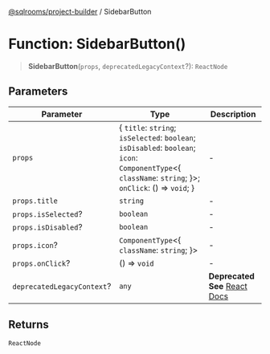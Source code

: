 [@sqlrooms/project-builder](../index.md) / SidebarButton

# Function: SidebarButton()

> **SidebarButton**(`props`, `deprecatedLegacyContext`?): `ReactNode`

## Parameters

| Parameter | Type | Description |
| ------ | ------ | ------ |
| `props` | \{ `title`: `string`; `isSelected`: `boolean`; `isDisabled`: `boolean`; `icon`: `ComponentType`\<\{ `className`: `string`; \}\>; `onClick`: () => `void`; \} | - |
| `props.title` | `string` | - |
| `props.isSelected`? | `boolean` | - |
| `props.isDisabled`? | `boolean` | - |
| `props.icon`? | `ComponentType`\<\{ `className`: `string`; \}\> | - |
| `props.onClick`? | () => `void` | - |
| `deprecatedLegacyContext`? | `any` | **Deprecated** **See** [React Docs](https://legacy.reactjs.org/docs/legacy-context.html#referencing-context-in-lifecycle-methods) |

## Returns

`ReactNode`
